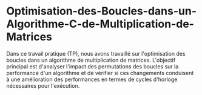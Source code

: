 # Optimisation-des-Boucles-dans-un-Algorithme-C-de-Multiplication-de-Matrices

Dans ce travail pratique (TP), nous avons travaillé sur l'optimisation des boucles dans un algorithme de multiplication de matrices. L'objectif principal est d'analyser l'impact des permutations des boucles sur la performance d'un algorithme et de vérifier si ces changements conduisent à une amélioration des performances en termes de cycles d'horloge nécessaires pour l'exécution.
